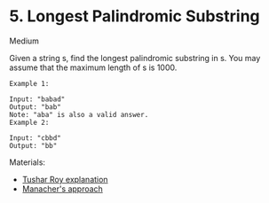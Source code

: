 # 5. Longest Palindromic Substring
Medium

Given a string s, find the longest palindromic substring in s. You may assume that the maximum length of s is 1000.

```
Example 1:

Input: "babad"
Output: "bab"
Note: "aba" is also a valid answer.
Example 2:

Input: "cbbd"
Output: "bb"
```

Materials:
* [Tushar Roy explanation](https://www.youtube.com/watch?v=V-sEwsca1ak)
* [Manacher's approach](https://medium.com/hackernoon/manachers-algorithm-explained-longest-palindromic-substring-22cb27a5e96f)
